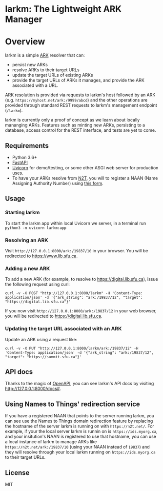 # larkm: The Lightweight ARK Manager

# Overview

larkm is a simple [ARK](https://arks.org/) resolver that can:

* persist new ARKs
* resolve ARKs to their target URLs
* update the target URLs of existing ARKs
* provide the target URLs of ARKs it manages, and provide the ARK associated with a URL.

ARK resolution is provided via requests to larkm's host followed by an ARK (e.g. `https://myhost.net/ark:/9999/abcd`) and the other operations are provided through standard REST requests to larkm's management endpoint (`/larkm`).

larkm is currently only a proof of concept as we learn about locally mananging ARKs. Features such as minting new ARKs, persisting to a database, access control for the REST interface, and tests are yet to come.

## Requirements

* Python 3.6+
* [FastAPI](https://fastapi.tiangolo.com/)
* [Uvicorn](https://www.uvicorn.org/) for demo/testing, or some other ASGI web server for production uses.
* To have your ARKs resolve from [N2T](http://n2t.net/), you will to register a NAAN (Name Assigning Authority Number) using [this form](https://goo.gl/forms/bmckLSPpbzpZ5dix1).

## Usage

### Starting larkm

To start the larkm app within local Uvicorn we server, in a terminal run `python3 -m uvicorn larkm:app`

### Resolving an ARK

Visit `http://127.0.0.1:8000/ark:/19837/10` in your browser. You will be redirected to https://www.lib.sfu.ca.

### Adding a new ARK

To add a new ARK (for example, to resolve to https://digital.lib.sfu.ca), issue the following request using curl:

`curl -v -X POST "http://127.0.0.1:8000/larkm" -H 'Content-Type: application/json' -d '{"ark_string": "ark:/19837/12", "target": "https://digital.lib.sfu.ca"}'`

If you now visit `http://127.0.0.1:8000/ark:/19837/12` in your web browser, you will be redirected to https://digital.lib.sfu.ca.

### Updating the target URL associated with an ARK

Update an ARK using a request like:

`curl -v -X PUT "http://127.0.0.1:8000/larkm/ark:/19837/12" -H 'Content-Type: application/json' -d '{"ark_string": "ark:/19837/12", "target": "https://summit.sfu.ca"}'`

## API docs

Thanks to the magic of [OpenAPI](https://github.com/OAI/OpenAPI-Specification), you can see larkm's API docs by visiting http://127.0.0.1:8000/docs#.

## Using Names to Things' redirection service

If you have a registered NAAN that points to the server running larkm, you can see use the Names to Things domain redirection feature by replacing the hostname of the server larkm is running on with `https://n2t.net/`. For example, if your the local server larkm is runnin on is `https://ids.myorg.ca`, and your insitution's NAAN is registered to use that hostname, you can use a local instance of larkm to manage ARKs like `https://n2t.net/ark:/19837/10` (using your NAAN instead of `19837`) and they will resolve through your local larkm running on `https://ids.myorg.ca` to their target URLs.

## License

MIT